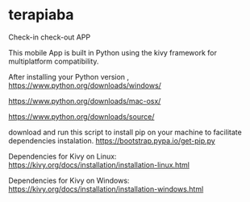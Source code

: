 # terapiaba
Check-in check-out APP


This mobile App is built in Python using the kivy framework for multiplatform compatibility.

After installing your Python version , 
https://www.python.org/downloads/windows/

https://www.python.org/downloads/mac-osx/

https://www.python.org/downloads/source/

download and run this script to install pip on your machine to facilitate dependencies instalation.
https://bootstrap.pypa.io/get-pip.py


Dependencies for Kivy on Linux:
https://kivy.org/docs/installation/installation-linux.html


Dependencies for Kivy on Windows:
https://kivy.org/docs/installation/installation-windows.html

